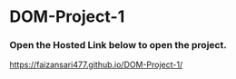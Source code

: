 # DOM-Project-1
### Open the Hosted Link below to open the project.
https://faizansari477.github.io/DOM-Project-1/
